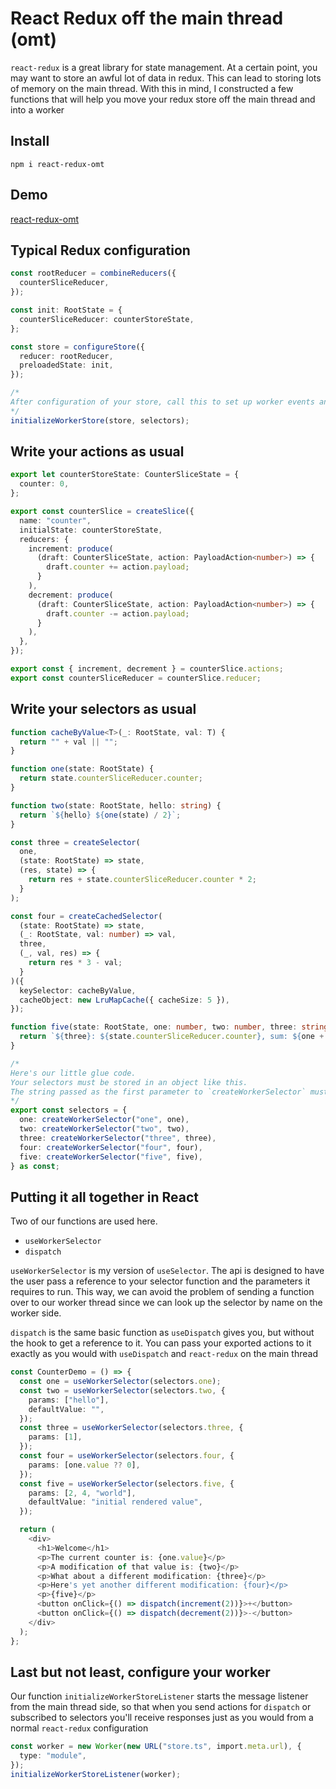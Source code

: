 # React Redux off the main thread (omt)

`react-redux` is a great library for state management. At a certain point, you may want to store an awful lot of data in redux. This can lead to storing lots of memory on the main thread. With this in mind, I constructed a few functions that will help you move your redux store off the main thread and into a worker

## Install

```
npm i react-redux-omt
```

## Demo

[react-redux-omt](https://sbesh91.github.io/react-redux-omt/)

## Typical Redux configuration

```typescript
const rootReducer = combineReducers({
  counterSliceReducer,
});

const init: RootState = {
  counterSliceReducer: counterStoreState,
};

const store = configureStore({
  reducer: rootReducer,
  preloadedState: init,
});

/* 
After configuration of your store, call this to set up worker events and subscriptions 
*/
initializeWorkerStore(store, selectors);
```

## Write your actions as usual

```typescript
export let counterStoreState: CounterSliceState = {
  counter: 0,
};

export const counterSlice = createSlice({
  name: "counter",
  initialState: counterStoreState,
  reducers: {
    increment: produce(
      (draft: CounterSliceState, action: PayloadAction<number>) => {
        draft.counter += action.payload;
      }
    ),
    decrement: produce(
      (draft: CounterSliceState, action: PayloadAction<number>) => {
        draft.counter -= action.payload;
      }
    ),
  },
});

export const { increment, decrement } = counterSlice.actions;
export const counterSliceReducer = counterSlice.reducer;
```

## Write your selectors as usual

```typescript
function cacheByValue<T>(_: RootState, val: T) {
  return "" + val || "";
}

function one(state: RootState) {
  return state.counterSliceReducer.counter;
}

function two(state: RootState, hello: string) {
  return `${hello} ${one(state) / 2}`;
}

const three = createSelector(
  one,
  (state: RootState) => state,
  (res, state) => {
    return res + state.counterSliceReducer.counter * 2;
  }
);

const four = createCachedSelector(
  (state: RootState) => state,
  (_: RootState, val: number) => val,
  three,
  (_, val, res) => {
    return res * 3 - val;
  }
)({
  keySelector: cacheByValue,
  cacheObject: new LruMapCache({ cacheSize: 5 }),
});

function five(state: RootState, one: number, two: number, three: string) {
  return `${three}: ${state.counterSliceReducer.counter}, sum: ${one + two}`;
}

/* 
Here's our little glue code.
Your selectors must be stored in an object like this.
The string passed as the first parameter to `createWorkerSelector` must match the json key exactly.
*/
export const selectors = {
  one: createWorkerSelector("one", one),
  two: createWorkerSelector("two", two),
  three: createWorkerSelector("three", three),
  four: createWorkerSelector("four", four),
  five: createWorkerSelector("five", five),
} as const;
```

## Putting it all together in React

Two of our functions are used here.

- `useWorkerSelector`
- `dispatch`

`useWorkerSelector` is my version of `useSelector`. The api is designed to have the user pass a reference to your selector function and the parameters it requires to run. This way, we can avoid the problem of sending a function over to our worker thread since we can look up the selector by name on the worker side.

`dispatch` is the same basic function as `useDispatch` gives you, but without the hook to get a reference to it. You can pass your exported actions to it exactly as you would with `useDispatch` and `react-redux` on the main thread

```typescript
const CounterDemo = () => {
  const one = useWorkerSelector(selectors.one);
  const two = useWorkerSelector(selectors.two, {
    params: ["hello"],
    defaultValue: "",
  });
  const three = useWorkerSelector(selectors.three, {
    params: [1],
  });
  const four = useWorkerSelector(selectors.four, {
    params: [one.value ?? 0],
  });
  const five = useWorkerSelector(selectors.five, {
    params: [2, 4, "world"],
    defaultValue: "initial rendered value",
  });

  return (
    <div>
      <h1>Welcome</h1>
      <p>The current counter is: {one.value}</p>
      <p>A modification of that value is: {two}</p>
      <p>What about a different modification: {three}</p>
      <p>Here's yet another different modification: {four}</p>
      <p>{five}</p>
      <button onClick={() => dispatch(increment(2))}>+</button>
      <button onClick={() => dispatch(decrement(2))}>-</button>
    </div>
  );
};
```

## Last but not least, configure your worker

Our function `initializeWorkerStoreListener` starts the message listener from the main thread side, so that when you send actions for `dispatch` or subscribed to selectors you'll receive responses just as you would from a normal `react-redux` configuration

```typescript
const worker = new Worker(new URL("store.ts", import.meta.url), {
  type: "module",
});
initializeWorkerStoreListener(worker);
```
